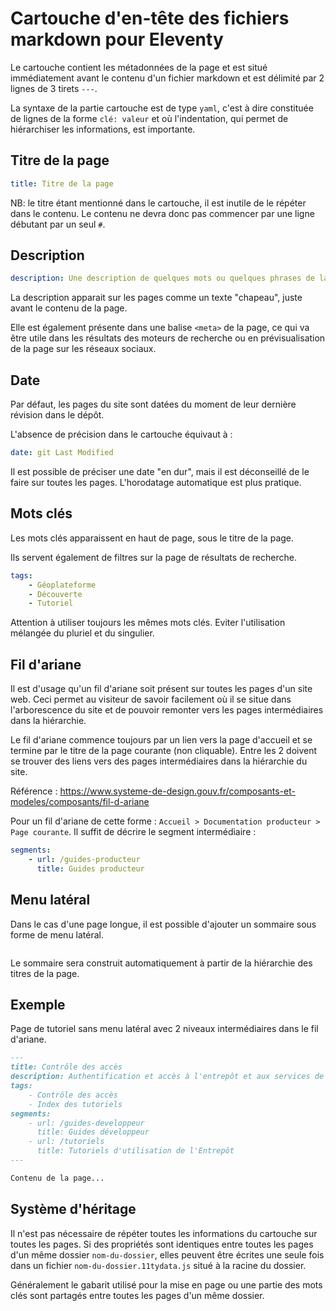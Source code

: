 # Cartouche d'en-tête des fichiers markdown pour Eleventy

Le cartouche contient les métadonnées de la page et est situé immédiatement avant le contenu d'un fichier markdown et est délimité par 2 lignes de 3 tirets `---`.

La syntaxe de la partie cartouche est de type `yaml`, c'est à dire constituée de lignes de la forme `clé: valeur` et où l'indentation, qui permet de hiérarchiser les informations, est importante.

## Titre de la page

```yml
title: Titre de la page
```

NB: le titre étant mentionné dans le cartouche, il est inutile de le répéter dans le contenu. Le contenu ne devra donc pas commencer par une ligne débutant par un seul `#`.

## Description

```yml
description: Une description de quelques mots ou quelques phrases de la page
```

La description apparait sur les pages comme un texte "chapeau", juste avant le contenu de la page.

Elle est également présente dans une balise `<meta>` de la page, ce qui va être utile dans les résultats des moteurs de recherche ou en prévisualisation de la page sur les réseaux sociaux.

## Date

Par défaut, les pages du site sont datées du moment de leur dernière révision dans le dépôt.

L'absence de précision dans le cartouche équivaut à :

```yml
date: git Last Modified
```

Il est possible de préciser une date "en dur", mais il est déconseillé de le faire sur toutes les pages. L'horodatage automatique est plus pratique.

## Mots clés

Les mots clés apparaissent en haut de page, sous le titre de la page.

Ils servent également de filtres sur la page de résultats de recherche.

```yml
tags:
    - Géoplateforme
    - Découverte
    - Tutoriel
```

Attention à utiliser toujours les mêmes mots clés. Eviter l'utilisation mélangée du pluriel et du singulier.

## Fil d'ariane

Il est d'usage qu'un fil d'ariane soit présent sur toutes les pages d'un site web. Ceci permet au visiteur de savoir facilement où il se situe dans l'arborescence du site et de pouvoir remonter vers les pages intermédiaires dans la hiérarchie.

Le fil d'ariane commence toujours par un lien vers la page d'accueil et se termine par le titre de la page courante (non cliquable). Entre les 2 doivent se trouver des liens vers des pages intermédiaires dans la hiérarchie du site.

Référence : https://www.systeme-de-design.gouv.fr/composants-et-modeles/composants/fil-d-ariane

Pour un fil d'ariane de cette forme : `Accueil > Documentation producteur > Page courante`. Il suffit de décrire le segment intermédiaire :

```yml
segments:
    - url: /guides-producteur
      title: Guides producteur
```

## Menu latéral

Dans le cas d'une page longue, il est possible d'ajouter un sommaire sous forme de menu latéral.

```yml

```

Le sommaire sera construit automatiquement à partir de la hiérarchie des titres de la page.

## Exemple

Page de tutoriel sans menu latéral avec 2 niveaux intermédiaires dans le fil d'ariane.

```md
---
title: Contrôle des accès
description: Authentification et accès à l'entrepôt et aux services de diffusion
tags:
    - Contrôle des accès
    - Index des tutoriels
segments:
    - url: /guides-developpeur
      title: Guides développeur
    - url: /tutoriels
      title: Tutoriels d'utilisation de l'Entrepôt
---

Contenu de la page...
```

## Système d'héritage

Il n'est pas nécessaire de répéter toutes les informations du cartouche sur toutes les pages. Si des propriétés sont identiques entre toutes les pages d'un même dossier `nom-du-dossier`, elles peuvent être écrites une seule fois dans un fichier `nom-du-dossier.11tydata.js` situé à la racine du dossier.

Généralement le gabarit utilisé pour la mise en page ou une partie des mots clés sont partagés entre toutes les pages d'un même dossier.

